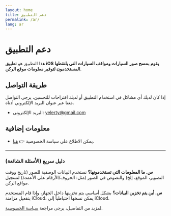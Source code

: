 ```yaml
---
layout: home
title: دعم التطبيق
permalink: /ar/
lang: ar
---
```


# دعم التطبيق

هذا التطبيق هو **تطبيق iOS يقوم بمسح صور السيارات ومواقف السيارات التي يلتقطها المستخدمون لتوفير معلومات موقع الركن**.

## طريقة التواصل

إذا كان لديك أي مشاكل في استخدام التطبيق أو لديك اقتراحات للتحسين، يرجى التواصل معنا عبر عنوان البريد الإلكتروني أدناه.

- البريد الإلكتروني: [yelerty@gmail.com](mailto:yelerty@gmail.com)

## معلومات إضافية

- يمكن الاطلاع على سياسة الخصوصية 👉 [هنا](./privacy-policy).

---

### دليل سريع (الأسئلة الشائعة)

**س. ما المعلومات التي تستخدمونها؟**
نستخدم البيانات الوصفية للصور (تاريخ ووقت التصوير، الموقع، إلخ) والنصوص في الصور (مثل: الحروف/الأرقام على الأعمدة) لتسجيل مواقع الركن.

**س. أين يتم تخزين البيانات؟**
بشكل أساسي يتم تخزينها داخل الجهاز، وإذا قام المستخدم بتفعيل مزامنة iCloud، يمكن نسخها احتياطياً إلى iCloud.

لمزيد من التفاصيل، يرجى مراجعة [سياسة الخصوصية](./privacy-policy).